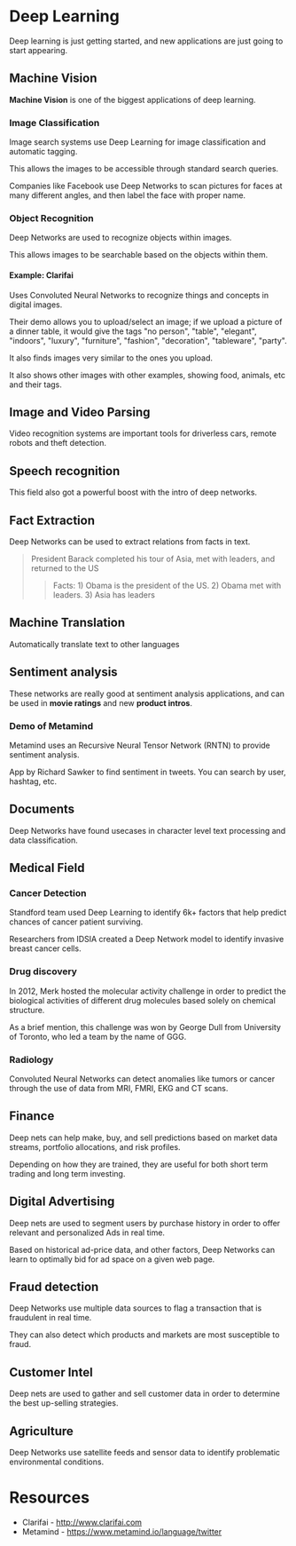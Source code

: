 
# Deep Learning

Deep learning is just getting started, and new applications are just going to start appearing.


## Machine Vision

**Machine Vision** is one of the biggest applications of deep learning.

### Image Classification

Image search systems use Deep Learning for image classification and automatic tagging.

This allows the images to be accessible through standard search queries.

Companies like Facebook use Deep Networks to scan pictures for faces at many different angles, and then label the face with proper name.

### Object Recognition

Deep Networks are used to recognize objects within images.

This allows images to be searchable based on the objects within them.

 #### Example: Clarifai

Uses Convoluted Neural Networks to recognize things and concepts in digital images.

Their demo allows you to upload/select an image; if we upload a picture of a dinner table, it would give the tags "no person", "table", "elegant", "indoors", "luxury", "furniture", "fashion", "decoration", "tableware", "party".

It also finds images very similar to the ones you upload.

It also shows other images with other examples, showing food, animals, etc and their tags.

## Image and Video Parsing

Video recognition systems are important tools for driverless cars, remote robots and theft detection.

## Speech recognition 

This field also got a powerful boost with the intro of deep networks.

## Fact Extraction

Deep Networks can be used to extract relations from facts in text.
>President Barack completed his tour of Asia, met with leaders, and returned to the US
>>Facts: 1) Obama is the president of the US. 2) Obama met with leaders. 3) Asia has leaders

## Machine Translation

Automatically translate text to other languages

## Sentiment analysis

These networks are really good at sentiment analysis applications, and can be used in **movie ratings** and new **product intros**.

### Demo of Metamind

Metamind uses an Recursive Neural Tensor Network (RNTN) to provide sentiment analysis.

App by Richard Sawker to find sentiment in tweets. You can search by user, hashtag, etc.

## Documents

Deep Networks have found usecases in character level text processing and data classification.

## Medical Field

### Cancer Detection

Standford team used Deep Learning to identify 6k+ factors that help predict chances of cancer patient surviving.

Researchers from IDSIA created a Deep Network model to identify invasive breast cancer cells.

### Drug discovery

In 2012, Merk hosted the molecular activity challenge in order to predict the biological activities of different drug molecules based solely on chemical structure.

As a brief mention, this challenge was won by George Dull from University of Toronto, who led a team by the name of GGG.

### Radiology

Convoluted Neural Networks can detect anomalies like tumors or cancer through the use of data from MRI, FMRI, EKG and CT scans.

## Finance

Deep nets can help make, buy, and sell predictions based on market data streams, portfolio allocations, and risk profiles.

Depending on how they are trained, they are useful for both short term trading and long term investing. 

## Digital Advertising

Deep nets are used to segment users by purchase history in order to offer relevant and personalized Ads in real time.

Based on historical ad-price data, and other factors, Deep Networks can learn to optimally bid for ad space on a given web page.

## Fraud detection

Deep Networks use multiple data sources to flag a transaction that is fraudulent in real time. 

They can also detect which products and markets are most susceptible to fraud.

## Customer Intel

Deep nets are used to gather and sell customer data in order to determine the best up-selling strategies.

## Agriculture

Deep Networks use satellite feeds and sensor data to identify problematic environmental conditions.

# Resources

* Clarifai - http://www.clarifai.com
* Metamind - https://www.metamind.io/language/twitter

